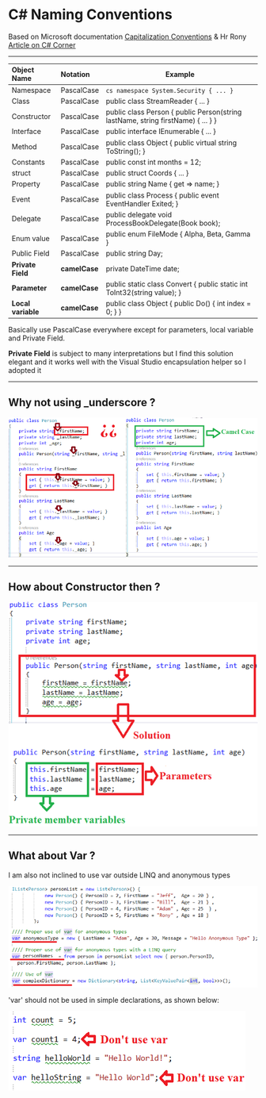 # C# Naming Conventions

Based on Microsoft documentation [Capitalization Conventions](https://docs.microsoft.com/en-us/dotnet/standard/design-guidelines/capitalization-conventions) & Hr Rony [Article on C# Corner](https://www.c-sharpcorner.com/article/stop-use-var-everywhere-and-think-before-use-underscore-with-private-variable-in/) 

___

| Object Name               | Notation   | Example                                                                              |
|:--------------------------|:-----------|--------------------------------------------------------------------------------------
| Namespace                 | PascalCase | ```cs namespace System.Security { ... }``` |
| Class                     | PascalCase | public class StreamReader { ... } |
| Constructor               | PascalCase | public class Person { public Person(string lastName, string firstName) { ... } } |
| Interface                 | PascalCase | public interface IEnumerable { ... } |
| Method                    | PascalCase | public class Object { public virtual string ToString(); } |
| Constants                 | PascalCase | public const int months = 12; |
| struct                    | PascalCase | public struct Coords { ... } |
| Property                  | PascalCase | public string Name { get => name; } |
| Event                     | PascalCase | public class Process { public event EventHandler Exited; } |
| Delegate                  | PascalCase | public delegate void ProcessBookDelegate(Book book); |
| Enum value                | PascalCase | public enum FileMode { Alpha, Beta, Gamma } |
| Public Field              | PascalCase | public string Day; |
| **Private Field**         | **camelCase**  | private DateTime date; |
| **Parameter**             | **camelCase**  | public static class Convert { public static int ToInt32(string value); } |
| **Local variable**        | **camelCase**  | public class Object { public Do() { int index = 0; } } |

Basically use PascalCase everywhere except for parameters, local variable and Private Field.

**Private Field** is subject to many interpretations but I find this solution elegant and it works well with the Visual Studio encapsulation helper so I adopted it

___


## Why not using _underscore ?

![Alt text](/asset/underscore.png?raw=true "Why not using _underscore")

___


## How about Constructor then ?

![Alt text](/asset/constructor.png?raw=true "About Constructor")

___


## What about Var ?

I am also not inclined to use var outside LINQ and anonymous types

![Alt text](/asset/vargood.png?raw=true "Good use of var")

'var' should not be used in simple declarations, as shown below:

![Alt text](/asset/varbad.png?raw=true "Bad use of var")
